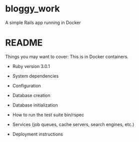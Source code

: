 # bloggy_work
A simple Rails app running in Docker
# README

Things you may want to cover:
This is in Docker containers.

* Ruby version
3.0.1

* System dependencies

* Configuration

* Database creation

* Database initialization

* How to run the test suite
bin/rspec

* Services (job queues, cache servers, search engines, etc.)

* Deployment instructions
